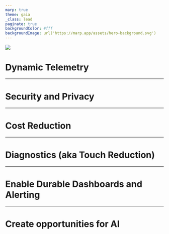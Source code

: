 ```yaml
---
marp: true
theme: gaia
_class: lead
paginate: true
backgroundColor: #fff
backgroundImage: url('https://marp.app/assets/hero-background.svg')
---
```


![](../../../../../../DynamicTelemetry/docs/orig_media/DynamicTelemetry.logo.png)

# Dynamic Telemetry

---

# Security and Privacy

---

# Cost Reduction

---

# Diagnostics (aka Touch Reduction)

---

# Enable Durable Dashboards and Alerting

---

# Create opportunities for AI

